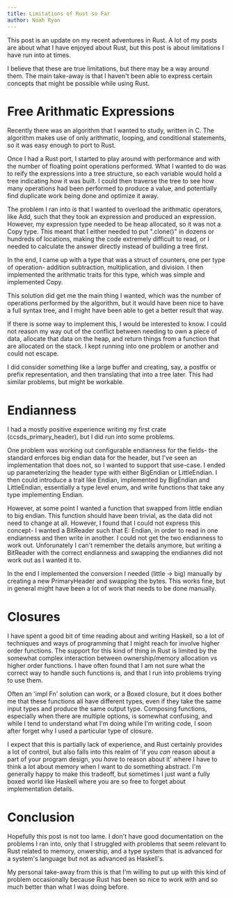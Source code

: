 ```yaml
---
title: Limitations of Rust so Far
author: Noah Ryan
---
```

This post is an update on my recent adventures in Rust. A lot of my posts are about what I have
enjoyed about Rust, but this post is about limitations I have run into at times.


I believe that these are true limitations, but there may be a way around them. The main take-away
is that I haven't been able to express certain concepts that might be possible while using Rust.


# Free Arithmatic Expressions
Recently there was an algorithm that I wanted to study, written in C. The algorithm makes use
of only arithmatic, looping, and conditional statements, so it was easy enough to port to Rust.


Once I had a Rust port, I started to play around with performance and with the number of floating
point operations performed. What I wanted to do was to reify the expressions into a tree structure,
so each variable would hold a tree indicating how it was built. I could then traverse the tree
to see how many operations had been performed to produce a value, and potentially find duplicate
work being done and optimize it away.


The problem I ran into is that I wanted to overload the arithmatic operators, like Add, such that
they took an expression and produced an expression. However, my expression type needed to be heap
allocated, so it was not a Copy type. This meant that I either needed to put ".clone()" in dozens
or hundreds of locations, making the code extremely difficult to read, or I needed to calculate the
answer directly instead of building a tree first.


In the end, I came up with a type that was a struct of counters, one per type of operation- addition
subtraction, multiplication, and division. I then implemented the arithmatic traits for this type, 
which was simple and implemented Copy. 


This solution did get me the main thing I wanted, which was the number of operations performed by the
algorithm, but it would have been nice to have a full syntax tree, and I might have been able to get a
better result that way.


If there is some way to implement this, I would be interested to know. I could not reason my way out of the
conflict between needing to own a piece of data, allocate that data on the heap, and return things from a function
that are allocated on the stack. I kept running into one problem or another and could not escape.

I did consider something like a large buffer and creating, say, a postfix or prefix representation, and then
translating that into a tree later. This had similar problems, but might be workable.


# Endianness
I had a mostly positive experience writing my first crate (ccsds\_primary\_header), but I did run into some problems.


One problem was working out configurable endianness for the fields- the standard enforces big endian data for the header,
but I've seen an implementation that does not, so I wanted to support that use-case. I ended up parameterizing the
header type with either BigEndian or LittleEndian. I then could introduce a trait like Endian, implemented by
BigEndian and LittleEndian, essentially a type level enum, and write functions that take any type implementing Endian.


However, at some point I wanted a function that swapped from little endian to big endian. This function should have been
trivial, as the data did not need to change at all. However, I found that I could not express this concept- I wanted a
BitReader<E> such that E: Endian, in order to read in one endianness and then write in another. I could not get the two
endianness to work out. Unforunately I can't remember the details anymore, but writing a BitReader with the correct endianness
and swapping the endiannes did not work out as I wanted it to.


In the end I implemented the conversion I needed (little -> big) manually by creating a new PrimaryHeader and swapping the bytes.
This works fine, but in general might have been a lot of work that needs to be done manually.


# Closures
I have spent a good bit of time reading about and writing Haskell, so a lot of techniques and ways of programming that I might
reach for involve higher order functions. The support for this kind of thing in Rust is limited by the somewhat complex interaction
between ownership/memory allocation vs higher order functions. I have often found that I am not sure what the correct way to handle
such functions is, and that I run into problems trying to use them.


Often an 'impl Fn' solution can work, or a Boxed closure, but it does bother me that these functions all have different types, even if
they take the same input types and produce the same output type. Composing functions, especially when there are multiple options, is 
somewhat confusing, and while I tend to understand what I'm doing while I'm writing code, I soon after forget why I used a particular
type of closure.


I expect that this is partially lack of experience, and Rust certainly provides a lot of control, but also falls into this realm of
'if you *can* reason about a part of your program design, you *have* to reason about it' where I have to think a lot about memory
when I want to do something abstract. I'm generally happy to make this tradeoff, but sometimes I just want a fully boxed world
like Haskell where you are so free to forget about implementation details.


# Conclusion
Hopefully this post is not too lame. I don't have good documentation on the problems I ran into, only that I struggled with problems
that seem relevant to Rust related to memory, onwership, and a type system that is advanced for a system's language but not as advanced
as Haskell's.


My personal take-away from this is that I'm willing to put up with this kind of problem occasionally because Rust has been 
so nice to work with and so much better than what I was doing before.
